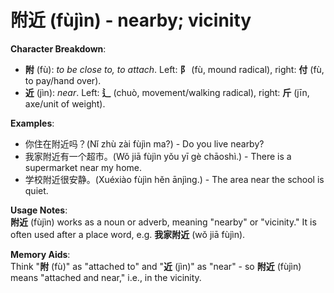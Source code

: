 # **附近 (fùjìn) - nearby; vicinity**

**Character Breakdown**:  
- **附** (fù): *to be close to, to attach*. Left: **阝** (fù, mound radical), right: **付** (fù, to pay/hand over).  
- **近** (jìn): *near*. Left: **辶** (chuò, movement/walking radical), right: **斤** (jīn, axe/unit of weight).

**Examples**:  
- 你住在附近吗？(Nǐ zhù zài fùjìn ma?) - Do you live nearby?  
- 我家附近有一个超市。(Wǒ jiā fùjìn yǒu yī gè chāoshì.) - There is a supermarket near my home.  
- 学校附近很安静。(Xuéxiào fùjìn hěn ānjìng.) - The area near the school is quiet.

**Usage Notes**:  
**附近** (fùjìn) works as a noun or adverb, meaning "nearby" or "vicinity." It is often used after a place word, e.g. **我家附近** (wǒ jiā fùjìn).

**Memory Aids**:  
Think "**附** (fù)" as "attached to" and "**近** (jìn)" as "near" - so **附近** (fùjìn) means "attached and near," i.e., in the vicinity.